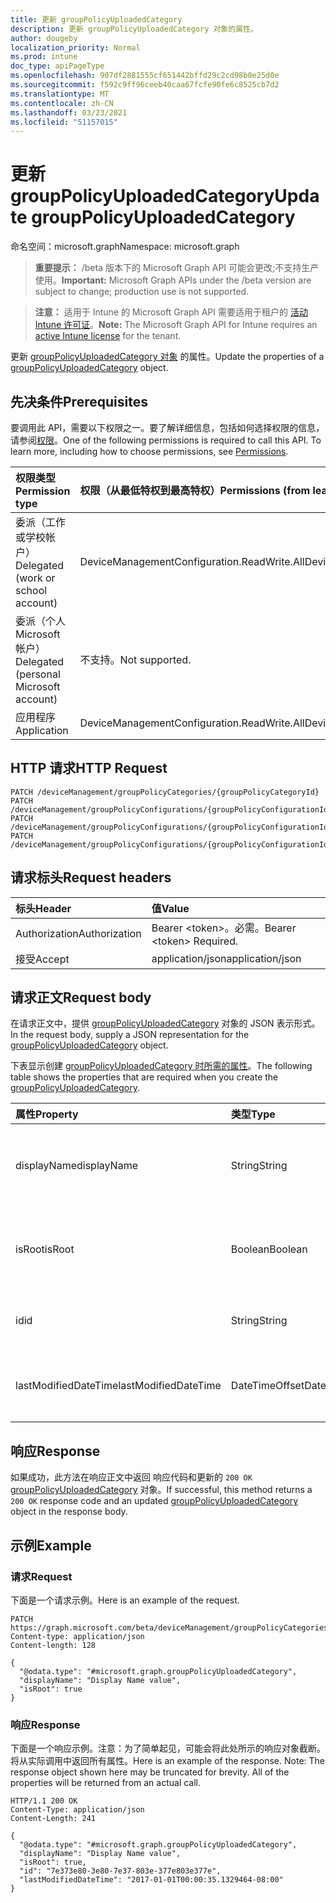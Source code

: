 ```yaml
---
title: 更新 groupPolicyUploadedCategory
description: 更新 groupPolicyUploadedCategory 对象的属性。
author: dougeby
localization_priority: Normal
ms.prod: intune
doc_type: apiPageType
ms.openlocfilehash: 907df2881555cf651442bffd29c2cd98b0e25d0e
ms.sourcegitcommit: f592c9ff96ceeb40caa67fcfe90fe6c8525cb7d2
ms.translationtype: MT
ms.contentlocale: zh-CN
ms.lasthandoff: 03/23/2021
ms.locfileid: "51157015"
---
```

# <a name="update-grouppolicyuploadedcategory"></a><span data-ttu-id="53862-103">更新 groupPolicyUploadedCategory</span><span class="sxs-lookup"><span data-stu-id="53862-103">Update groupPolicyUploadedCategory</span></span>

<span data-ttu-id="53862-104">命名空间：microsoft.graph</span><span class="sxs-lookup"><span data-stu-id="53862-104">Namespace: microsoft.graph</span></span>

> <span data-ttu-id="53862-105">**重要提示：** /beta 版本下的 Microsoft Graph API 可能会更改;不支持生产使用。</span><span class="sxs-lookup"><span data-stu-id="53862-105">**Important:** Microsoft Graph APIs under the /beta version are subject to change; production use is not supported.</span></span>

> <span data-ttu-id="53862-106">**注意：** 适用于 Intune 的 Microsoft Graph API 需要适用于租户的 [活动 Intune 许可证](https://go.microsoft.com/fwlink/?linkid=839381)。</span><span class="sxs-lookup"><span data-stu-id="53862-106">**Note:** The Microsoft Graph API for Intune requires an [active Intune license](https://go.microsoft.com/fwlink/?linkid=839381) for the tenant.</span></span>

<span data-ttu-id="53862-107">更新 [groupPolicyUploadedCategory 对象](../resources/intune-grouppolicy-grouppolicyuploadedcategory.md) 的属性。</span><span class="sxs-lookup"><span data-stu-id="53862-107">Update the properties of a [groupPolicyUploadedCategory](../resources/intune-grouppolicy-grouppolicyuploadedcategory.md) object.</span></span>

## <a name="prerequisites"></a><span data-ttu-id="53862-108">先决条件</span><span class="sxs-lookup"><span data-stu-id="53862-108">Prerequisites</span></span>
<span data-ttu-id="53862-p101">要调用此 API，需要以下权限之一。要了解详细信息，包括如何选择权限的信息，请参阅[权限](/graph/permissions-reference)。</span><span class="sxs-lookup"><span data-stu-id="53862-p101">One of the following permissions is required to call this API. To learn more, including how to choose permissions, see [Permissions](/graph/permissions-reference).</span></span>

|<span data-ttu-id="53862-111">权限类型</span><span class="sxs-lookup"><span data-stu-id="53862-111">Permission type</span></span>|<span data-ttu-id="53862-112">权限（从最低特权到最高特权）</span><span class="sxs-lookup"><span data-stu-id="53862-112">Permissions (from least to most privileged)</span></span>|
|:---|:---|
|<span data-ttu-id="53862-113">委派（工作或学校帐户）</span><span class="sxs-lookup"><span data-stu-id="53862-113">Delegated (work or school account)</span></span>|<span data-ttu-id="53862-114">DeviceManagementConfiguration.ReadWrite.All</span><span class="sxs-lookup"><span data-stu-id="53862-114">DeviceManagementConfiguration.ReadWrite.All</span></span>|
|<span data-ttu-id="53862-115">委派（个人 Microsoft 帐户）</span><span class="sxs-lookup"><span data-stu-id="53862-115">Delegated (personal Microsoft account)</span></span>|<span data-ttu-id="53862-116">不支持。</span><span class="sxs-lookup"><span data-stu-id="53862-116">Not supported.</span></span>|
|<span data-ttu-id="53862-117">应用程序</span><span class="sxs-lookup"><span data-stu-id="53862-117">Application</span></span>|<span data-ttu-id="53862-118">DeviceManagementConfiguration.ReadWrite.All</span><span class="sxs-lookup"><span data-stu-id="53862-118">DeviceManagementConfiguration.ReadWrite.All</span></span>|

## <a name="http-request"></a><span data-ttu-id="53862-119">HTTP 请求</span><span class="sxs-lookup"><span data-stu-id="53862-119">HTTP Request</span></span>
<!-- {
  "blockType": "ignored"
}
-->
``` http
PATCH /deviceManagement/groupPolicyCategories/{groupPolicyCategoryId}
PATCH /deviceManagement/groupPolicyConfigurations/{groupPolicyConfigurationId}/definitionValues/{groupPolicyDefinitionValueId}/presentationValues/{groupPolicyPresentationValueId}/presentation/definition/category
PATCH /deviceManagement/groupPolicyConfigurations/{groupPolicyConfigurationId}/definitionValues/{groupPolicyDefinitionValueId}/presentationValues/{groupPolicyPresentationValueId}/presentation/definition/category/parent
PATCH /deviceManagement/groupPolicyConfigurations/{groupPolicyConfigurationId}/definitionValues/{groupPolicyDefinitionValueId}/presentationValues/{groupPolicyPresentationValueId}/presentation/definition/category/children/{groupPolicyCategoryId}
```

## <a name="request-headers"></a><span data-ttu-id="53862-120">请求标头</span><span class="sxs-lookup"><span data-stu-id="53862-120">Request headers</span></span>
|<span data-ttu-id="53862-121">标头</span><span class="sxs-lookup"><span data-stu-id="53862-121">Header</span></span>|<span data-ttu-id="53862-122">值</span><span class="sxs-lookup"><span data-stu-id="53862-122">Value</span></span>|
|:---|:---|
|<span data-ttu-id="53862-123">Authorization</span><span class="sxs-lookup"><span data-stu-id="53862-123">Authorization</span></span>|<span data-ttu-id="53862-124">Bearer &lt;token&gt;。必需。</span><span class="sxs-lookup"><span data-stu-id="53862-124">Bearer &lt;token&gt; Required.</span></span>|
|<span data-ttu-id="53862-125">接受</span><span class="sxs-lookup"><span data-stu-id="53862-125">Accept</span></span>|<span data-ttu-id="53862-126">application/json</span><span class="sxs-lookup"><span data-stu-id="53862-126">application/json</span></span>|

## <a name="request-body"></a><span data-ttu-id="53862-127">请求正文</span><span class="sxs-lookup"><span data-stu-id="53862-127">Request body</span></span>
<span data-ttu-id="53862-128">在请求正文中，提供 [groupPolicyUploadedCategory](../resources/intune-grouppolicy-grouppolicyuploadedcategory.md) 对象的 JSON 表示形式。</span><span class="sxs-lookup"><span data-stu-id="53862-128">In the request body, supply a JSON representation for the [groupPolicyUploadedCategory](../resources/intune-grouppolicy-grouppolicyuploadedcategory.md) object.</span></span>

<span data-ttu-id="53862-129">下表显示创建 [groupPolicyUploadedCategory 时所需的属性](../resources/intune-grouppolicy-grouppolicyuploadedcategory.md)。</span><span class="sxs-lookup"><span data-stu-id="53862-129">The following table shows the properties that are required when you create the [groupPolicyUploadedCategory](../resources/intune-grouppolicy-grouppolicyuploadedcategory.md).</span></span>

|<span data-ttu-id="53862-130">属性</span><span class="sxs-lookup"><span data-stu-id="53862-130">Property</span></span>|<span data-ttu-id="53862-131">类型</span><span class="sxs-lookup"><span data-stu-id="53862-131">Type</span></span>|<span data-ttu-id="53862-132">说明</span><span class="sxs-lookup"><span data-stu-id="53862-132">Description</span></span>|
|:---|:---|:---|
|<span data-ttu-id="53862-133">displayName</span><span class="sxs-lookup"><span data-stu-id="53862-133">displayName</span></span>|<span data-ttu-id="53862-134">String</span><span class="sxs-lookup"><span data-stu-id="53862-134">String</span></span>|<span data-ttu-id="53862-135">类别名称的字符串 id 显示名称继承自 [groupPolicyCategory](../resources/intune-grouppolicy-grouppolicycategory.md)</span><span class="sxs-lookup"><span data-stu-id="53862-135">The string id of the category's display name Inherited from [groupPolicyCategory](../resources/intune-grouppolicy-grouppolicycategory.md)</span></span>|
|<span data-ttu-id="53862-136">isRoot</span><span class="sxs-lookup"><span data-stu-id="53862-136">isRoot</span></span>|<span data-ttu-id="53862-137">Boolean</span><span class="sxs-lookup"><span data-stu-id="53862-137">Boolean</span></span>|<span data-ttu-id="53862-138">定义类别是否属于根类别 继承自 [groupPolicyCategory](../resources/intune-grouppolicy-grouppolicycategory.md)</span><span class="sxs-lookup"><span data-stu-id="53862-138">Defines if the category is a root category Inherited from [groupPolicyCategory](../resources/intune-grouppolicy-grouppolicycategory.md)</span></span>|
|<span data-ttu-id="53862-139">id</span><span class="sxs-lookup"><span data-stu-id="53862-139">id</span></span>|<span data-ttu-id="53862-140">String</span><span class="sxs-lookup"><span data-stu-id="53862-140">String</span></span>|<span data-ttu-id="53862-141">实体的键。</span><span class="sxs-lookup"><span data-stu-id="53862-141">Key of the entity.</span></span> <span data-ttu-id="53862-142">继承自 [groupPolicyCategory](../resources/intune-grouppolicy-grouppolicycategory.md)</span><span class="sxs-lookup"><span data-stu-id="53862-142">Inherited from [groupPolicyCategory](../resources/intune-grouppolicy-grouppolicycategory.md)</span></span>|
|<span data-ttu-id="53862-143">lastModifiedDateTime</span><span class="sxs-lookup"><span data-stu-id="53862-143">lastModifiedDateTime</span></span>|<span data-ttu-id="53862-144">DateTimeOffset</span><span class="sxs-lookup"><span data-stu-id="53862-144">DateTimeOffset</span></span>|<span data-ttu-id="53862-145">上次修改实体的日期和时间。</span><span class="sxs-lookup"><span data-stu-id="53862-145">The date and time the entity was last modified.</span></span> <span data-ttu-id="53862-146">继承自 [groupPolicyCategory](../resources/intune-grouppolicy-grouppolicycategory.md)</span><span class="sxs-lookup"><span data-stu-id="53862-146">Inherited from [groupPolicyCategory](../resources/intune-grouppolicy-grouppolicycategory.md)</span></span>|



## <a name="response"></a><span data-ttu-id="53862-147">响应</span><span class="sxs-lookup"><span data-stu-id="53862-147">Response</span></span>
<span data-ttu-id="53862-148">如果成功，此方法在响应正文中返回 响应代码和更新的 `200 OK` [groupPolicyUploadedCategory](../resources/intune-grouppolicy-grouppolicyuploadedcategory.md) 对象。</span><span class="sxs-lookup"><span data-stu-id="53862-148">If successful, this method returns a `200 OK` response code and an updated [groupPolicyUploadedCategory](../resources/intune-grouppolicy-grouppolicyuploadedcategory.md) object in the response body.</span></span>

## <a name="example"></a><span data-ttu-id="53862-149">示例</span><span class="sxs-lookup"><span data-stu-id="53862-149">Example</span></span>

### <a name="request"></a><span data-ttu-id="53862-150">请求</span><span class="sxs-lookup"><span data-stu-id="53862-150">Request</span></span>
<span data-ttu-id="53862-151">下面是一个请求示例。</span><span class="sxs-lookup"><span data-stu-id="53862-151">Here is an example of the request.</span></span>
``` http
PATCH https://graph.microsoft.com/beta/deviceManagement/groupPolicyCategories/{groupPolicyCategoryId}
Content-type: application/json
Content-length: 128

{
  "@odata.type": "#microsoft.graph.groupPolicyUploadedCategory",
  "displayName": "Display Name value",
  "isRoot": true
}
```

### <a name="response"></a><span data-ttu-id="53862-152">响应</span><span class="sxs-lookup"><span data-stu-id="53862-152">Response</span></span>
<span data-ttu-id="53862-p104">下面是一个响应示例。注意：为了简单起见，可能会将此处所示的响应对象截断。将从实际调用中返回所有属性。</span><span class="sxs-lookup"><span data-stu-id="53862-p104">Here is an example of the response. Note: The response object shown here may be truncated for brevity. All of the properties will be returned from an actual call.</span></span>
``` http
HTTP/1.1 200 OK
Content-Type: application/json
Content-Length: 241

{
  "@odata.type": "#microsoft.graph.groupPolicyUploadedCategory",
  "displayName": "Display Name value",
  "isRoot": true,
  "id": "7e373e80-3e80-7e37-803e-377e803e377e",
  "lastModifiedDateTime": "2017-01-01T00:00:35.1329464-08:00"
}
```




